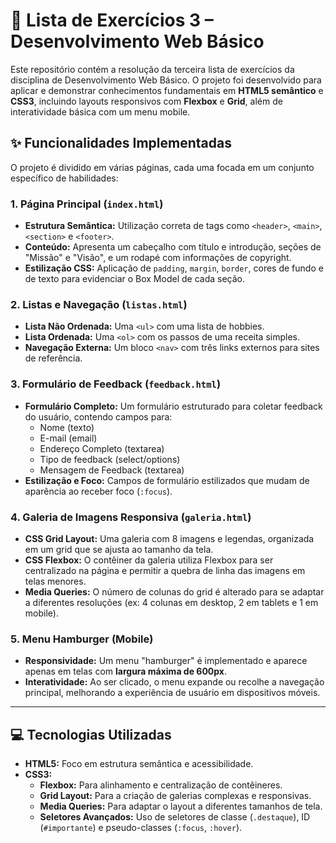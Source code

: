 # 🚀 Lista de Exercícios 3 – Desenvolvimento Web Básico

Este repositório contém a resolução da terceira lista de exercícios da disciplina de Desenvolvimento Web Básico. O projeto foi desenvolvido para aplicar e demonstrar conhecimentos fundamentais em **HTML5 semântico** e **CSS3**, incluindo layouts responsivos com **Flexbox** e **Grid**, além de interatividade básica com um menu mobile.

## ✨ Funcionalidades Implementadas

O projeto é dividido em várias páginas, cada uma focada em um conjunto específico de habilidades:

### 1. **Página Principal (`index.html`)**

-   **Estrutura Semântica:** Utilização correta de tags como `<header>`, `<main>`, `<section>` e `<footer>`.
-   **Conteúdo:** Apresenta um cabeçalho com título e introdução, seções de "Missão" e "Visão", e um rodapé com informações de copyright.
-   **Estilização CSS:** Aplicação de `padding`, `margin`, `border`, cores de fundo e de texto para evidenciar o Box Model de cada seção.

### 2. **Listas e Navegação (`listas.html`)**

-   **Lista Não Ordenada:** Uma `<ul>` com uma lista de hobbies.
-   **Lista Ordenada:** Uma `<ol>` com os passos de uma receita simples.
-   **Navegação Externa:** Um bloco `<nav>` com três links externos para sites de referência.

### 3. **Formulário de Feedback (`feedback.html`)**

-   **Formulário Completo:** Um formulário estruturado para coletar feedback do usuário, contendo campos para:
    -   Nome (texto)
    -   E-mail (email)
    -   Endereço Completo (textarea)
    -   Tipo de feedback (select/options)
    -   Mensagem de Feedback (textarea)
-   **Estilização e Foco:** Campos de formulário estilizados que mudam de aparência ao receber foco (`:focus`).

### 4. **Galeria de Imagens Responsiva (`galeria.html`)**

-   **CSS Grid Layout:** Uma galeria com 8 imagens e legendas, organizada em um grid que se ajusta ao tamanho da tela.
-   **CSS Flexbox:** O contêiner da galeria utiliza Flexbox para ser centralizado na página e permitir a quebra de linha das imagens em telas menores.
-   **Media Queries:** O número de colunas do grid é alterado para se adaptar a diferentes resoluções (ex: 4 colunas em desktop, 2 em tablets e 1 em mobile).

### 5. **Menu Hamburger (Mobile)**

-   **Responsividade:** Um menu "hamburger" é implementado e aparece apenas em telas com **largura máxima de 600px**.
-   **Interatividade:** Ao ser clicado, o menu expande ou recolhe a navegação principal, melhorando a experiência de usuário em dispositivos móveis.

---

## 💻 Tecnologias Utilizadas

-   **HTML5:** Foco em estrutura semântica e acessibilidade.
-   **CSS3:**
    -   **Flexbox:** Para alinhamento e centralização de contêineres.
    -   **Grid Layout:** Para a criação de galerias complexas e responsivas.
    -   **Media Queries:** Para adaptar o layout a diferentes tamanhos de tela.
    -   **Seletores Avançados:** Uso de seletores de classe (`.destaque`), ID (`#importante`) e pseudo-classes (`:focus`, `:hover`).
